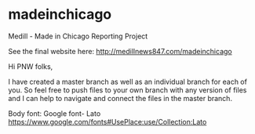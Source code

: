 # madeinchicago
Medill - Made in Chicago Reporting Project

See the final website here: http://medillnews847.com/madeinchicago

Hi PNW folks,

I have created a master branch as well as an individual branch for each of you. So feel free to push files to your own branch with any version of files and I can help to navigate and connect the files in the master branch.

Body font: Google font- Lato
https://www.google.com/fonts#UsePlace:use/Collection:Lato

